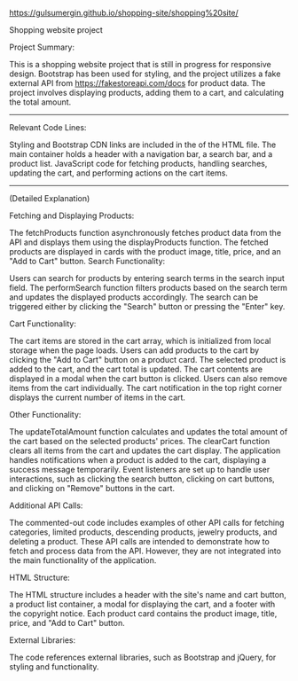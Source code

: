 https://gulsumergin.github.io/shopping-site/shopping%20site/ 


Shopping website project

Project Summary:

This is a shopping website project that is still in progress for responsive design.
Bootstrap has been used for styling, and the project utilizes a fake external API from https://fakestoreapi.com/docs for product data.
The project involves displaying products, adding them to a cart, and calculating the total amount.

----------------------------------------------------------------------------------------------------

Relevant Code Lines:

Styling and Bootstrap CDN links are included in the <head> of the HTML file.
The main container holds a header with a navigation bar, a search bar, and a product list.
JavaScript code for fetching products, handling searches, updating the cart, and performing actions on the cart items.


----------------------------------------------------------------------------------------------------
(Detailed Explanation)

Fetching and Displaying Products:

The fetchProducts function asynchronously fetches product data from the API and displays them using the displayProducts function.
The fetched products are displayed in cards with the product image, title, price, and an "Add to Cart" button.
Search Functionality:

Users can search for products by entering search terms in the search input field. The performSearch function filters products based on the search term and updates the displayed products accordingly.
The search can be triggered either by clicking the "Search" button or pressing the "Enter" key.

Cart Functionality:

The cart items are stored in the cart array, which is initialized from local storage when the page loads.
Users can add products to the cart by clicking the "Add to Cart" button on a product card. The selected product is added to the cart, and the cart total is updated.
The cart contents are displayed in a modal when the cart button is clicked. Users can also remove items from the cart individually.
The cart notification in the top right corner displays the current number of items in the cart.

Other Functionality:

The updateTotalAmount function calculates and updates the total amount of the cart based on the selected products' prices.
The clearCart function clears all items from the cart and updates the cart display.
The application handles notifications when a product is added to the cart, displaying a success message temporarily.
Event listeners are set up to handle user interactions, such as clicking the search button, clicking on cart buttons, and clicking on "Remove" buttons in the cart.

Additional API Calls:

The commented-out code includes examples of other API calls for fetching categories, limited products, descending products, jewelry products, and deleting a product.
These API calls are intended to demonstrate how to fetch and process data from the API. However, they are not integrated into the main functionality of the application.

HTML Structure:

The HTML structure includes a header with the site's name and cart button, a product list container, a modal for displaying the cart, and a footer with the copyright notice.
Each product card contains the product image, title, price, and "Add to Cart" button.


External Libraries:

The code references external libraries, such as Bootstrap and jQuery, for styling and functionality.
